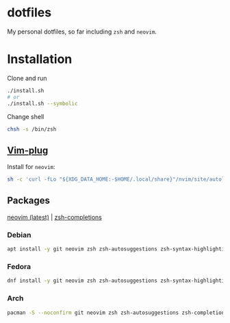 # dotfiles

My personal dotfiles, so far including `zsh` and `neovim`.

# Installation

Clone and run
```sh
./install.sh
# or
./install.sh --symbolic
```

Change shell
```sh
chsh -s /bin/zsh
```

## [Vim-plug](https://github.com/junegunn/vim-plug)

Install for `neovim`:

```sh
sh -c 'curl -fLo "${XDG_DATA_HOME:-$HOME/.local/share}"/nvim/site/autoload/plug.vim --create-dirs https://raw.githubusercontent.com/junegunn/vim-plug/master/plug.vim'
```

## Packages

[neovim (latest)](https://github.com/neovim/neovim/releases/latest) |
[zsh-completions](https://software.opensuse.org/download.html?project=shells:zsh-users:zsh-completions&package=zsh-completions)

### Debian

```sh
apt install -y git neovim zsh zsh-autosuggestions zsh-syntax-highlighting
```

### Fedora

```sh
dnf install -y git neovim zsh zsh-autosuggestions zsh-syntax-highlighting
```

### Arch

```sh
pacman -S --noconfirm git neovim zsh zsh-autosuggestions zsh-completions zsh-syntax-highlighting
```
